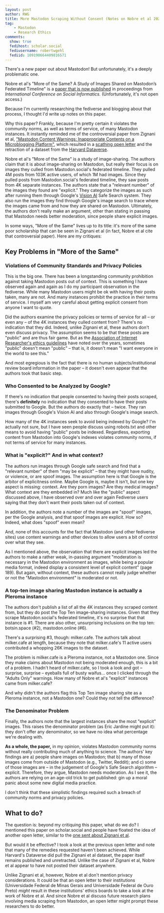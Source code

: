 ```yaml
---
layout: post
author: RWG
title: More Mastodon Scraping Without Consent (Notes on Nobre et al 2022)
tag:
    - Mastodon
    - Research Ethics
comments: 
  show: true
  fedihost: scholar.social
  fediusername: robertwgehl
  fediid: 109190664409816571
---
```


There's a new paper out about Mastodon! But unfortunately, it's a deeply problematic one.

Nobre et al's "More of the Same? A Study of Images Shared on Mastodon’s Federated Timeline" is a [paper that is now published](10.1007/978-3-031-19097-1_11) in proceedings from _International Conference on Social Informatics._ (Unfortunately, it's not open access.)

Because I'm currently researching the fediverse and blogging about that process, I thought I'd write up notes on this paper.

Why this paper? Frankly, because I'm pretty certain it violates the community norms, as well as terms of service, of many Mastodon instances. It instantly reminded me of the controversial paper from Zignani et al, ["Mastodon Content Warnings: Inappropriate Contents on a Microblogging Platform"](https://ojs.aaai.org/index.php/ICWSM/article/view/3262/3130), which resulted in a [scathing open letter](https://www.sunclipse.org/wp-content/downloads/2020/01/open-letter.html) and the retraction of a dataset from the [Harvard Dataverse](https://dataverse.harvard.edu/dataset.xhtml?persistentId=doi:10.7910/DVN/R1HKVS).

Nobre et al's "More of the Same" is a study of image-sharing. The authors claim that it is about image-sharing on Mastodon, but really their focus is on images they culled from Mastodon.social's federated timeline. They pulled 4M posts from 103K active users, of which 1M had images. Since they pulled posts from Mastodon.social's federated timeline, they saw posts from 4K separate instances. The authors state that a "relevant number" of the images they found are "explicit." They categorize the images as such after running them through Google's [Vision AI](https://cloud.google.com/vision) Safe Search system. They also run the images they find through Google's image search to trace where the images came from and how they are shared on Mastodon. Ultimately, the authors don't really make an argument, other than stating in passing that Mastodon needs better moderation, since people share explicit images.

In some ways, "More of the Same" lives up to its title: it's more of the same poor scholarship that can be seen in Zignani et al (in fact, Nobre et al cite that controversial paper). Here are my critiques:

<!-- more -->

## Key Problems in "More of the Same"
### Violations of Community Standards and Privacy Policies
This is the big one. There has been a longstanding community prohibition against taking Mastodon posts out of context. This is something I have observed again and again as I do my participant observation in the fediverse. While many Mastodon users might be ok with having their posts taken, many are not. And many instances prohibit the practice in their terms of service. I myself am very careful about getting explicit consent from anyone I want to quote.

Did the authors examine the privacy policies or terms of service for all – or even any – of the 4K instances they culled content from? There's no indication that they did. Indeed, unlike Zignani et al, these authors don't even discuss privacy. The assumption seems to be that these posts are "public" and are thus fair game. But as the [Association of Internet Researcher's ethics guidelines](https://aoir.org/reports/ethics3.pdf) have noted over the years, sometimes "public" doesn't mean "public" – that is, it doesn't mean "I want everyone in the world to see this."

And most egregious is the fact that there is no human subjects/institutional review board information in the paper – it doesn't even appear that the authors took that basic step.

### Who Consented to be Analyzed by Google?
If there's no indication that people consented to having their posts scraped, there's **definitely** no indication that they consented to have their posts submitted to Google. But the authors do exactly that – twice. They ran images through Google's Vision AI and also through Google's image search.

How many of the 4K instances seek to avoid being indexed by Google? I'm actually not sure, but I have seen people discuss using robots.txt and other means to avoid having "public" posts be indexed. Regardless, exporting content from Mastodon into Google's indexes violates community norms, if not terms of service for many instances.

### What is "explicit?" And in what context?
The authors run images through Google safe search and find that a "relevant number" of them "may be explicit" – that they might have nudity, or violence, or are spoof images. The assumption here is that Google is the arbitor of explicitness online. Maybe Google is, maybe it isn't, but one key aspect is missing: context. Are they porn images? Are they medical images? What context are they embedded in? Much like the "public" aspect discussed above, I have observed over and over again Fediverse users saying that they don't want their posts taken out of context.

In addition, the authors note a number of the images are "spoof" images, per the Google analysis, and that spoof images are explicit. How so? Indeed, what does "spoof" even mean?

And, none of this accounts for the fact that Mastodon (and other fediverse sites) use content warnings and other devices to allow users a bit of control over what they see.

As I mentioned above, the observation that there are explicit images led the authors to make a rather weak, in-passing argument "moderation is necessary in the Mastodon environment as images, while being a popular media format, indeed display a consistent level of explicit content" (page 189). But again, without context, these authors cannot really judge whether or not the "Mastodon environment" is moderated or not.

### A top-ten image sharing Mastodon instance is actually a Pleroma instance

The authors don't publish a list of all the 4K instances they scraped content from, but they do post the Top Ten image-sharing instances. Given that they scrape Mastodon.social's federated timeline, it's no surprise that that instance is #1. There are also other, unsurprising inclusions on the top ten: botsin.space (#2), mastodon.online (#6).

There's a surprising #3, though: milker.cafe. The authors talk about milker.cafe at length, because they note that milker.cafe's 11 active users contributed a whopping 26K images to the dataset.

The problem is milker.cafe is a Pleroma instance, not a Mastodon one. Since they make claims about Mastodon not being moderated enough, this is a bit of a problem. I hadn't heard of milker.cafe, so I took a look and got – surprise, surprise – eyeballs full of busty waifus... once I clicked through the "Adults Only" warnings. How many of Nobre et al's "explicit" instances came from milker.cafe?

And why didn't the authors flag this Top Ten image sharing site as a Pleroma instance, not a Mastodon one? Could they not tell the difference?

### The Denominator Problem
Finally, the authors note that the largest instances share the most "explicit" images. This raises the denominator problem (as Eric Jardine might put it): they don't offer any denominator, so we have no idea what percentage we're dealing with.

**As a whole, the paper,** in my opinion, violates Mastodon community norms without really contributing much of anything to science. The authors' key findings are a) people share images on Mastodon; that b) many of those images come from outside of Mastodon (e.g., Twitter, Reddit); and c) some of those images are – in the judgement of Google's Safe Search algorithm – explicit. Therefore, they argue, Mastodon needs moderation. As I see it, the authors are relying on an age-old trick to get published: gin up a moral panic about some new digital media practice.

I  don't think that these simplistic findings required such a breach of community norms and privacy policies.

## What to do?
The question is: beyond my critiquing this paper, what do we do? I mentioned this paper on scholar.social and people have floated the idea of another open letter, similar to the [one sent about Zignani et al](https://www.sunclipse.org/wp-content/downloads/2020/01/open-letter.html).

But would it be effective? I took a look at the previous open letter and note that many of the remedies requested haven't been achieved. While Harvard's Dataverse did pull the Zignani et al dataset, the paper itself remains published and unretracted. Unlike the case of Zignani et al, Nobre et al appear to have not posted their dataset anywhere.

Unlike Zignani et al, however, Nobre et al don't mention privacy considerations. It could be that an open letter to their institutions (Universidade Federal de Minas Gerais and Universidade Federal de Ouro Preto) _might_ result in these institutions' ethics boards to take a look at the work of Nobre et al. And since Nobre et al discuss future research plans involving media scraping from Mastodon, an open letter might prompt these researchers to do better.
